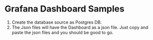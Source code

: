 # Grafana Dashboard Samples
1. Create the database source as Postgres DB. 
2. The Json files will have the Dashboard as a json file. Just copy and paste the json files and you should be good to go. 
